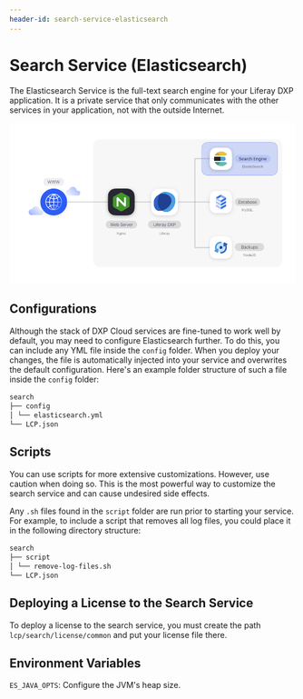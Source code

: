 ```yaml
---
header-id: search-service-elasticsearch
---
```


# Search Service (Elasticsearch)

The Elasticsearch Service is the full-text search engine for your Liferay DXP
application. It is a private service that only communicates with the other
services in your application, not with the outside Internet. 

![Figure 1: Search is one of several services available in DXP Cloud.](../../images/services-search.png)

## Configurations

Although the stack of DXP Cloud services are fine-tuned to work well by default,
you may need to configure Elasticsearch further. To do this, you can include any
YML file inside the `config` folder. When you deploy your changes, the file is 
automatically injected into your service and overwrites the default 
configuration. Here's an example folder structure of such a file inside the 
`config` folder: 

    search
    ├── config
    │ └── elasticsearch.yml
    └── LCP.json

## Scripts

You can use scripts for more extensive customizations. However, use caution when
doing so. This is the most powerful way to customize the search service and can
cause undesired side effects.

Any `.sh` files found in the `script` folder are run prior to starting your 
service. For example, to include a script that removes all log files, you could 
place it in the following directory structure:

    search
    ├── script
    │ └── remove-log-files.sh
    └── LCP.json

## Deploying a License to the Search Service

To deploy a license to the search service, you must create the path
`lcp/search/license/common` and put your license file there.

## Environment Variables

`ES_JAVA_OPTS`: Configure the JVM's heap size. 
